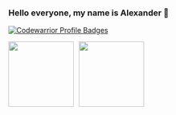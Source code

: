 ### Hello everyone, my name is Alexander 👋

[![Codewarrior Profile Badges](https://www.codewars.com/users/djpont/badges/large)](https://www.codewars.com/users/djpont)

<div>
<a href="https://github-readme-stats.vercel.app/api?username=djpont&hide=contribs&show_icons=true">
  <img  align="left" height="130" style="margin-right: 10px" src="https://github-readme-stats.vercel.app/api?username=djpont&hide=contribs&show_icons=true" />
</a>
<a href="https://github-readme-stats.vercel.app/api/top-langs/?username=djpont&layout=compact">
  <img align="left" height="130" src="https://github-readme-stats.vercel.app/api/top-langs/?username=djpont&layout=compact" />
</a>
</div>
